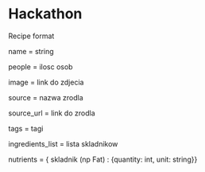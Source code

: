 # Hackathon

Recipe format

name = string

people = ilosc osob

image = link do zdjecia

source = nazwa zrodla

source_url = link do zrodla

tags = tagi

ingredients_list = lista skladnikow

nutrients = { skladnik (np Fat) : {quantity: int, unit: string}}
